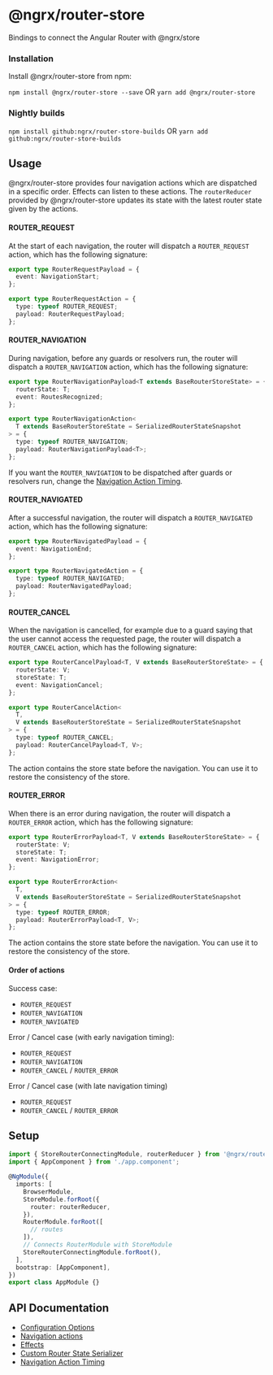 # @ngrx/router-store

Bindings to connect the Angular Router with @ngrx/store

### Installation

Install @ngrx/router-store from npm:

`npm install @ngrx/router-store --save` OR `yarn add @ngrx/router-store`

### Nightly builds

`npm install github:ngrx/router-store-builds` OR `yarn add github:ngrx/router-store-builds`

## Usage

@ngrx/router-store provides four navigation actions which are dispatched in a specific order. Effects can listen to these actions. The `routerReducer` provided by @ngrx/router-store updates its state with the latest router state given by the actions.

#### ROUTER_REQUEST

At the start of each navigation, the router will dispatch a `ROUTER_REQUEST` action, which has the following signature:

```ts
export type RouterRequestPayload = {
  event: NavigationStart;
};

export type RouterRequestAction = {
  type: typeof ROUTER_REQUEST;
  payload: RouterRequestPayload;
};
```

#### ROUTER_NAVIGATION

During navigation, before any guards or resolvers run, the router will dispatch a `ROUTER_NAVIGATION` action, which has the following signature:

```ts
export type RouterNavigationPayload<T extends BaseRouterStoreState> = {
  routerState: T;
  event: RoutesRecognized;
};

export type RouterNavigationAction<
  T extends BaseRouterStoreState = SerializedRouterStateSnapshot
> = {
  type: typeof ROUTER_NAVIGATION;
  payload: RouterNavigationPayload<T>;
};
```

If you want the `ROUTER_NAVIGATION` to be dispatched after guards or resolvers run, change the [Navigation Action Timing](./api.md#navigation-action-timing).

#### ROUTER_NAVIGATED

After a successful navigation, the router will dispatch a `ROUTER_NAVIGATED` action, which has the following signature:

```ts
export type RouterNavigatedPayload = {
  event: NavigationEnd;
};

export type RouterNavigatedAction = {
  type: typeof ROUTER_NAVIGATED;
  payload: RouterNavigatedPayload;
};
```

#### ROUTER_CANCEL

When the navigation is cancelled, for example due to a guard saying that the user cannot access the requested page, the router will dispatch a `ROUTER_CANCEL` action, which has the following signature:

```ts
export type RouterCancelPayload<T, V extends BaseRouterStoreState> = {
  routerState: V;
  storeState: T;
  event: NavigationCancel;
};

export type RouterCancelAction<
  T,
  V extends BaseRouterStoreState = SerializedRouterStateSnapshot
> = {
  type: typeof ROUTER_CANCEL;
  payload: RouterCancelPayload<T, V>;
};
```

The action contains the store state before the navigation. You can use it to restore the consistency of the store.

#### ROUTER_ERROR

When there is an error during navigation, the router will dispatch a `ROUTER_ERROR` action, which has the following signature:

```ts
export type RouterErrorPayload<T, V extends BaseRouterStoreState> = {
  routerState: V;
  storeState: T;
  event: NavigationError;
};

export type RouterErrorAction<
  T,
  V extends BaseRouterStoreState = SerializedRouterStateSnapshot
> = {
  type: typeof ROUTER_ERROR;
  payload: RouterErrorPayload<T, V>;
};
```

The action contains the store state before the navigation. You can use it to restore the consistency of the store.

#### Order of actions

Success case:

- `ROUTER_REQUEST`
- `ROUTER_NAVIGATION`
- `ROUTER_NAVIGATED`

Error / Cancel case (with early navigation timing):

- `ROUTER_REQUEST`
- `ROUTER_NAVIGATION`
- `ROUTER_CANCEL` / `ROUTER_ERROR`

Error / Cancel case (with late navigation timing)

- `ROUTER_REQUEST`
- `ROUTER_CANCEL` / `ROUTER_ERROR`

## Setup

```ts
import { StoreRouterConnectingModule, routerReducer } from '@ngrx/router-store';
import { AppComponent } from './app.component';

@NgModule({
  imports: [
    BrowserModule,
    StoreModule.forRoot({
      router: routerReducer,
    }),
    RouterModule.forRoot([
      // routes
    ]),
    // Connects RouterModule with StoreModule
    StoreRouterConnectingModule.forRoot(),
  ],
  bootstrap: [AppComponent],
})
export class AppModule {}
```

## API Documentation

- [Configuration Options](./api.md#configuration-options)
- [Navigation actions](./api.md#navigation-actions)
- [Effects](./api.md#effects)
- [Custom Router State Serializer](./api.md#custom-router-state-serializer)
- [Navigation Action Timing](./api.md#navigation-action-timing)
